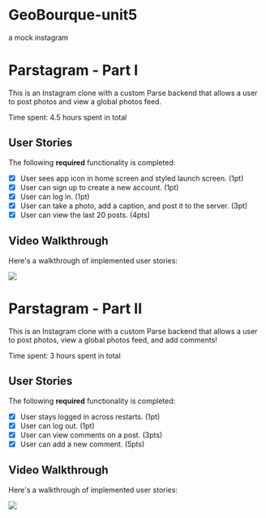 # GeoBourque-unit5
a mock instagram

# Parstagram - Part I

This is an Instagram clone with a custom Parse backend that allows a user to post photos and view a global photos feed.

Time spent: 4.5 hours spent in total

## User Stories

The following **required** functionality is completed:

- [X] User sees app icon in home screen and styled launch screen. (1pt)
- [X] User can sign up to create a new account. (1pt)
- [X] User can log in. (1pt)
- [X] User can take a photo, add a caption, and post it to the server. (3pt)
- [X] User can view the last 20 posts. (4pts)

## Video Walkthrough

Here's a walkthrough of implemented user stories:

![](https://github.com/bourky/GeoBourque-unit5/blob/main/Screen_Recording_2022-10-09_at_1_45_18_PM_AdobeExpress.gif)

# Parstagram - Part II

This is an Instagram clone with a custom Parse backend that allows a user to post photos, view a global photos feed, and add comments!

Time spent: 3 hours spent in total

## User Stories

The following **required** functionality is completed:

- [X] User stays logged in across restarts. (1pt)
- [X] User can log out. (1pt)
- [X] User can view comments on a post. (3pts)
- [X] User can add a new comment. (5pts)

## Video Walkthrough

Here's a walkthrough of implemented user stories:

![](https://github.com/bourky/GeoBourque-unit5/blob/main/Screen_Recording_2022-10-13_at_7_01_43_AM_AdobeExpress.gif)
